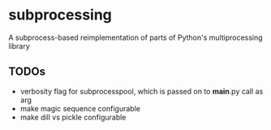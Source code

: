 # subprocessing
A subprocess-based reimplementation of parts of Python's multiprocessing library

## TODOs
* verbosity flag for subprocesspool, which is passed on to __main__.py call as arg
* make magic sequence configurable
* make dill vs pickle configurable